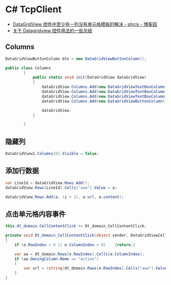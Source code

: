 # C# TcpClient

- [DataGridView 控件中至少有一列没有单元格模板的解决 - phcis - 博客园](https://www.cnblogs.com/phcis/archive/2009/05/22/1486902.html)
- [关于 Datagridview 控件用法的一些总结](http://www.cnblogs.com/mingjiatang/p/4968049.html)

## Columns

```c#
DataGridViewButtonColumn btn = new DataGridViewButtonColumn();

public class Columns
        {
            public static void init(DataGridView dataGridView)
            {
                dataGridView.Columns.Add(new DataGridViewTextBoxColumn() { Name = "url", HeaderText = "域名地址" });
                dataGridView.Columns.Add(new DataGridViewTextBoxColumn() { Name = "message", HeaderText = "信息" });
                dataGridView.Columns.Add(new DataGridViewTextBoxColumn() { Name = "content", HeaderText = "备注说明" });
                dataGridView.Columns.Add(new DataGridViewButtonColumn() { Name = "open", HeaderText = "打开" });

                dataGridView.
            }

        }

```

## 隐藏列

```c#
DataGridView1.Columns[0].Visible = false;
```

## 添加行数据

```c#
var LineId = dataGridView.Rows.Add();
dataGridView.Rows[LineId].Cells["aaa"].Value = a;

dataGridView.Rows.Add(a, (i + 1), a.url, a.content);
```

## 点击单元格内容事件

```c#
this.dt_domain.CellContentClick += Dt_domain_CellContentClick;

private void Dt_domain_CellContentClick(object sender, DataGridViewCellEventArgs e)
{
    if (e.RowIndex < 0 || e.ColumnIndex < 0)    {return;}

    var aa = dt_domain.Rows[e.RowIndex].Cells[e.ColumnIndex];
    if (aa.OwningColumn.Name == "action")
    {
        var url = (string)dt_domain.Rows[e.RowIndex].Cells["aaa"].Value;
    }
}
```
